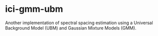# ici-gmm-ubm
Another implementation of spectral spacing estimation using a Universal Background Model (UBM) and Gaussian Mixture Models (GMM).

